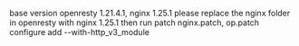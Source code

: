 base version openresty 1.21.4.1, nginx 1.25.1
please replace the nginx folder in openresty with nginx 1.25.1
then run patch nginx.patch, op.patch
configure add --with-http_v3_module

